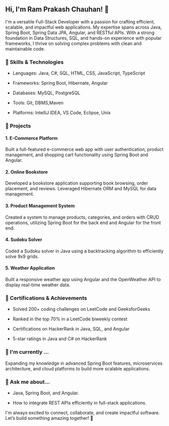 ## Hi, I'm Ram Prakash Chauhan! 👋

<!--
**rabs-ramii-801/rabs-ramii-801** is a ✨ _special_ ✨ repository because its `README.md` (this file) appears on your GitHub profile.

Here are some ideas to get you started:

- 🔭 I’m currently working on ...
- 🌱 I’m currently learning ...
- 👯 I’m looking to collaborate on ...
- 🤔 I’m looking for help with ...
- 💬 Ask me about ...
- 📫 How to reach me: ...
- 😄 Pronouns: ...
- ⚡ Fun fact: ...
-->

I'm a versatile Full-Stack Developer with a passion for crafting efficient, scalable, and impactful web applications. My expertise spans across Java, Spring Boot, Spring Data JPA, Angular, and RESTful APIs. With a strong foundation in Data Structures, SQL, and hands-on experience with popular frameworks, I thrive on solving complex problems with clean and maintainable code.

### 🚀 Skills & Technologies

  * Languages: Java, C#, SQL, HTML, CSS, JavaScript, TypeScript
  
  * Frameworks: Spring Boot, Hibernate, Angular
  
  * Databases: MySQL, PostgreSQL
  
  * Tools: Git, DBMS,Maven
  
  * Platforms: IntelliJ IDEA, VS Code, Eclipse, Unix

### 💼 Projects

#### 1. **E-Commerce Platform**  
   Built a full-featured e-commerce web app with user authentication, product management, and shopping cart functionality using Spring Boot and Angular.

#### 2. **Online Bookstore**  
   Developed a bookstore application supporting book browsing, order placement, and reviews. Leveraged Hibernate ORM and MySQL for data management.

#### 3. **Product Management System**  
   Created a system to manage products, categories, and orders with CRUD operations, utilizing Spring Boot for the back end and Angular for the front end.

#### 4. **Sudoku Solver**  
   Coded a Sudoku solver in Java using a backtracking algorithm to efficiently solve 9x9 grids.

#### 5. **Weather Application**  
   Built a responsive weather app using Angular and the OpenWeather API to display real-time weather data.


### 📜 Certifications & Achievements

  * Solved 200+ coding challenges on LeetCode and GeeksforGeeks
  
  * Ranked in the top 70% in a LeetCode biweekly contest
  
  * Certifications on HackerRank in Java, SQL, and Angular
  
  * 5-star ratings in Java and C# on HackerRank

### 🌱 I'm currently ...

Expanding my knowledge in advanced Spring Boot features, microservices architecture, and cloud platforms to build more scalable applications.


### 💬 Ask me about...

  * Java, Spring Boot, and Angular.

  * How to integrate REST APIs efficiently in full-stack applications.

I'm always excited to connect, collaborate, and create impactful software. Let’s build something amazing together! 🌟


